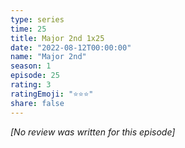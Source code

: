 ```yaml
---
type: series
time: 25
title: Major 2nd 1x25
date: "2022-08-12T00:00:00"
name: "Major 2nd"
season: 1
episode: 25
rating: 3
ratingEmoji: "⭐️⭐️⭐️"
share: false
---
```


_[No review was written for this episode]_
